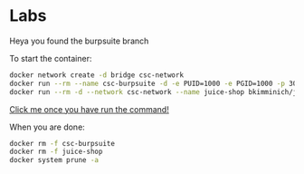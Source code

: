 # Labs

Heya you found the burpsuite branch

To start the container:

```bash
docker network create -d bridge csc-network
docker run --rm --name csc-burpsuite -d -e PUID=1000 -e PGID=1000 -p 3000:3000 --network csc-network ghcr.io/csc-iu/labs/burpsuite
docker run --rm -d --network csc-network --name juice-shop bkimminich/juice-shop
```

[Click me once you have run the command!](http://127.0.0.1:3000)


When you are done:

```bash
docker rm -f csc-burpsuite
docker rm -f juice-shop
docker system prune -a
```
